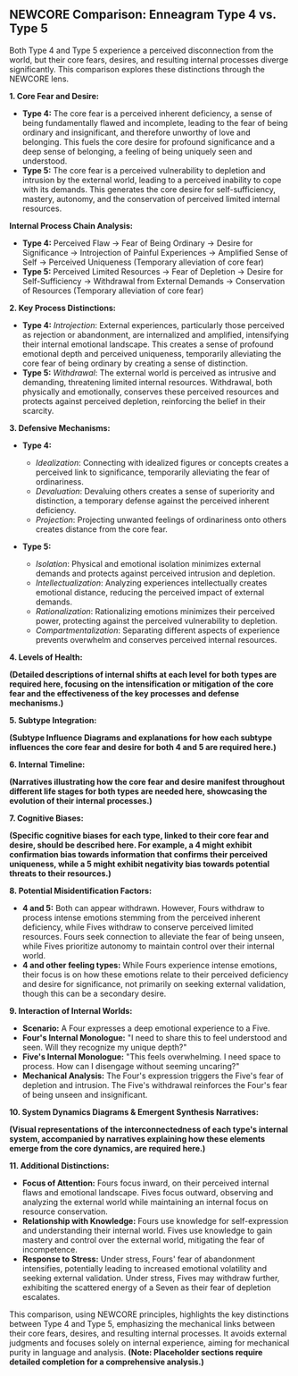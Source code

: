 ## NEWCORE Comparison: Enneagram Type 4 vs. Type 5

Both Type 4 and Type 5 experience a perceived disconnection from the world, but their core fears, desires, and resulting internal processes diverge significantly. This comparison explores these distinctions through the NEWCORE lens.

**1. Core Fear and Desire:**

* **Type 4:** The core fear is a perceived inherent deficiency, a sense of being fundamentally flawed and incomplete, leading to the fear of being ordinary and insignificant, and therefore unworthy of love and belonging. This fuels the core desire for profound significance and a deep sense of belonging, a feeling of being uniquely seen and understood.
* **Type 5:** The core fear is a perceived vulnerability to depletion and intrusion by the external world, leading to a perceived inability to cope with its demands. This generates the core desire for self-sufficiency, mastery, autonomy, and the conservation of perceived limited internal resources.

**Internal Process Chain Analysis:**

* **Type 4:** Perceived Flaw → Fear of Being Ordinary → Desire for Significance → Introjection of Painful Experiences → Amplified Sense of Self → Perceived Uniqueness (Temporary alleviation of core fear)
* **Type 5:** Perceived Limited Resources → Fear of Depletion → Desire for Self-Sufficiency → Withdrawal from External Demands → Conservation of Resources (Temporary alleviation of core fear)


**2. Key Process Distinctions:**

* **Type 4:** *Introjection*:  External experiences, particularly those perceived as rejection or abandonment, are internalized and amplified, intensifying their internal emotional landscape. This creates a sense of profound emotional depth and perceived uniqueness, temporarily alleviating the core fear of being ordinary by creating a sense of distinction.
* **Type 5:** *Withdrawal*:  The external world is perceived as intrusive and demanding, threatening limited internal resources. Withdrawal, both physically and emotionally, conserves these perceived resources and protects against perceived depletion, reinforcing the belief in their scarcity.


**3. Defensive Mechanisms:**

* **Type 4:**
    * *Idealization*:  Connecting with idealized figures or concepts creates a perceived link to significance, temporarily alleviating the fear of ordinariness.
    * *Devaluation*:  Devaluing others creates a sense of superiority and distinction, a temporary defense against the perceived inherent deficiency.
    * *Projection*: Projecting unwanted feelings of ordinariness onto others creates distance from the core fear.

* **Type 5:**
    * *Isolation*:  Physical and emotional isolation minimizes external demands and protects against perceived intrusion and depletion.
    * *Intellectualization*:  Analyzing experiences intellectually creates emotional distance, reducing the perceived impact of external demands.
    * *Rationalization*:  Rationalizing emotions minimizes their perceived power, protecting against the perceived vulnerability to depletion.
    * *Compartmentalization*:  Separating different aspects of experience prevents overwhelm and conserves perceived internal resources.

**4. Levels of Health:**

**(Detailed descriptions of internal shifts at each level for both types are required here, focusing on the intensification or mitigation of the core fear and the effectiveness of the key processes and defense mechanisms.)**

**5. Subtype Integration:**

**(Subtype Influence Diagrams and explanations for how each subtype influences the core fear and desire for both 4 and 5 are required here.)**

**6. Internal Timeline:**

**(Narratives illustrating how the core fear and desire manifest throughout different life stages for both types are needed here, showcasing the evolution of their internal processes.)**

**7. Cognitive Biases:**

**(Specific cognitive biases for each type, linked to their core fear and desire, should be described here. For example, a 4 might exhibit confirmation bias towards information that confirms their perceived uniqueness, while a 5 might exhibit negativity bias towards potential threats to their resources.)**

**8. Potential Misidentification Factors:**

* **4 and 5:** Both can appear withdrawn. However, Fours withdraw to process intense emotions stemming from the perceived inherent deficiency, while Fives withdraw to conserve perceived limited resources. Fours seek connection to alleviate the fear of being unseen, while Fives prioritize autonomy to maintain control over their internal world.
* **4 and other feeling types:** While Fours experience intense emotions, their focus is on how these emotions relate to their perceived deficiency and desire for significance, not primarily on seeking external validation, though this can be a secondary desire.

**9. Interaction of Internal Worlds:**

* **Scenario:** A Four expresses a deep emotional experience to a Five.
* **Four's Internal Monologue:**  "I need to share this to feel understood and seen.  Will they recognize my unique depth?"
* **Five's Internal Monologue:** "This feels overwhelming. I need space to process. How can I disengage without seeming uncaring?"
* **Mechanical Analysis:** The Four's expression triggers the Five's fear of depletion and intrusion. The Five's withdrawal reinforces the Four's fear of being unseen and insignificant.

**10. System Dynamics Diagrams & Emergent Synthesis Narratives:**

**(Visual representations of the interconnectedness of each type's internal system, accompanied by narratives explaining how these elements emerge from the core dynamics, are required here.)**

**11. Additional Distinctions:**

* **Focus of Attention:** Fours focus inward, on their perceived internal flaws and emotional landscape. Fives focus outward, observing and analyzing the external world while maintaining an internal focus on resource conservation.
* **Relationship with Knowledge:** Fours use knowledge for self-expression and understanding their internal world. Fives use knowledge to gain mastery and control over the external world, mitigating the fear of incompetence.
* **Response to Stress:** Under stress, Fours' fear of abandonment intensifies, potentially leading to increased emotional volatility and seeking external validation.  Under stress, Fives may withdraw further, exhibiting the scattered energy of a Seven as their fear of depletion escalates.


This comparison, using NEWCORE principles, highlights the key distinctions between Type 4 and Type 5, emphasizing the mechanical links between their core fears, desires, and resulting internal processes. It avoids external judgments and focuses solely on internal experience, aiming for mechanical purity in language and analysis.  **(Note: Placeholder sections require detailed completion for a comprehensive analysis.)**
